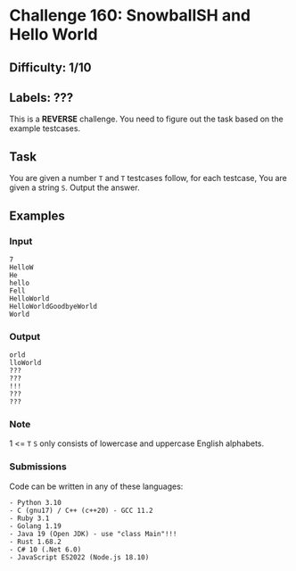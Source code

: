 # Challenge 160: SnowballSH and Hello World
## Difficulty: 1/10
## Labels: ???
This is a **REVERSE** challenge. You need to figure out the task based on the example testcases.

## Task
You are given a number `T` and `T` testcases follow, for each testcase,
You are given a string `S`. Output the answer.

## Examples
### Input
```
7
HelloW
He
hello
Fell
HelloWorld
HelloWorldGoodbyeWorld
World
```

### Output
```
orld
lloWorld
???
???
!!!
???
???
```

### Note
1 <= `T`
`S` only consists of lowercase and uppercase English alphabets.

### Submissions
Code can be written in any of these languages:
```
- Python 3.10
- C (gnu17) / C++ (c++20) - GCC 11.2
- Ruby 3.1
- Golang 1.19
- Java 19 (Open JDK) - use "class Main"!!!
- Rust 1.68.2
- C# 10 (.Net 6.0)
- JavaScript ES2022 (Node.js 18.10)
```